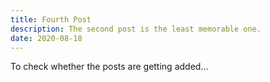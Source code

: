 ```yaml
---
title: Fourth Post
description: The second post is the least memorable one.
date: 2020-08-18
---
```

To check whether the posts are getting added...
